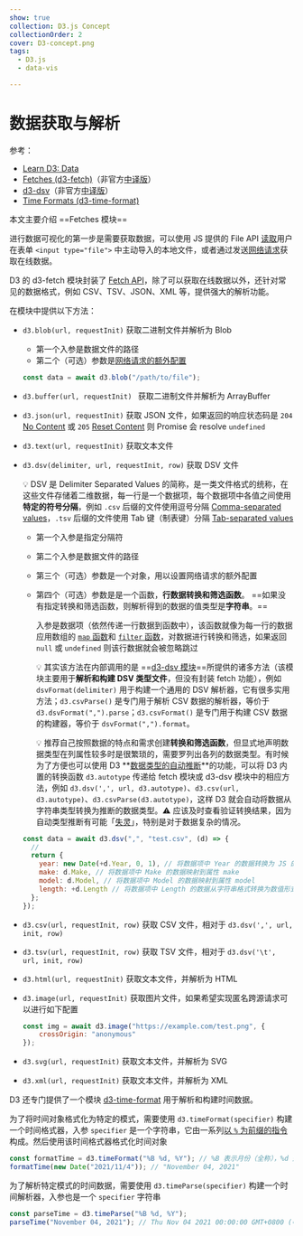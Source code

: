 ```yaml
---
show: true
collection: D3.js Concept
collectionOrder: 2
cover: D3-concept.png
tags:
  - D3.js
  - data-vis

---
```


# 数据获取与解析

参考：

* [Learn D3: Data](https://observablehq.com/@d3/learn-d3-data?collection=@d3/learn-d3)
* [Fetches (d3-fetch)](https://github.com/d3/d3/blob/main/API.md#fetches-d3-fetch)（非官方[中译版](https://github.com/xswei/d3-fetch)）
* [d3-dsv](https://github.com/d3/d3-dsv)（非官方[中译版](https://github.com/xswei/d3-dsv)）
* [Time Formats (d3-time-format)](https://github.com/d3/d3/blob/main/API.md#time-formats-d3-time-format)



本文主要介绍 ==Fetches 模块==

进行数据可视化的第一步是需要获取数据，可以使用 JS 提供的 File API [读取](https://developer.mozilla.org/en-US/docs/Web/API/FileReader)用户在表单 `<input type="file">` 中主动导入的本地文件，或者通过发送[网络请求](https://developer.mozilla.org/en-US/docs/Web/HTTP)获取在线数据。

D3 的 d3-fetch 模块封装了 [Fetch API](https://developer.mozilla.org/en-US/docs/Web/API/Fetch_API)，除了可以获取在线数据以外，还针对常见的数据格式，例如 CSV、TSV、JSON、XML 等，提供强大的解析功能。

在模块中提供以下方法：

* `d3.blob(url, requestInit)` 获取二进制文件并解析为 Blob

  * 第一个入参是数据文件的路径
  * 第二个（可选）参数是[网络请求的额外配置](https://developer.mozilla.org/en-US/docs/Web/API/Request/Request)

  ```js
  const data = await d3.blob("/path/to/file");
  ```

* `d3.buffer(url, requestInit) ` 获取二进制文件并解析为 ArrayBuffer

* `d3.json(url, requestInit)` 获取 JSON 文件，如果返回的响应状态码是 `204` [No Content](https://developer.mozilla.org/docs/Web/HTTP/Status/204) 或 `205` [Reset Content](https://developer.mozilla.org/docs/Web/HTTP/Status/205) 则 Promise 会 resolve `undefined`

* `d3.text(url, requestInit)` 获取文本文件

* `d3.dsv(delimiter, url, requestInit, row)` 获取 DSV 文件

  :bulb: DSV 是 Delimiter Separated Values 的简称，是一类文件格式的统称，在这些文件存储着二维数据，每一行是一个数据项，每个数据项中各值之间使用**特定的符号分隔**，例如 `.csv` 后缀的文件使用逗号分隔 [Comma-separated values](https://en.wikipedia.org/wiki/Comma-separated_values)，`.tsv` 后缀的文件使用 Tab 键（制表键）分隔 [Tab-separated values](https://en.wikipedia.org/wiki/Tab-separated_values)

  * 第一个入参是指定分隔符

  * 第二个入参是数据文件的路径

  * 第三个（可选）参数是一个对象，用以设置网络请求的额外配置

  * 第四个（可选）参数是是一个函数，**行数据转换和筛选函数**。 ==如果没有指定转换和筛选函数，则解析得到的数据的值类型是**字符串**。==

    入参是数据项（依然传递一行数据到函数中），该函数就像为每一行的数据应用数组的 [`map` 函数](https://developer.mozilla.org/en-US/docs/Web/JavaScript/Reference/Global_Objects/Array/map)和 [`filter` 函数](https://developer.mozilla.org/en-US/docs/Web/JavaScript/Reference/Global_Objects/Array/filter)，对数据进行转换和筛选，如果返回 `null` 或 `undefined` 则该行数据就会被忽略跳过

    :bulb: 其实该方法在内部调用的是 ==[d3-dsv 模块](https://github.com/d3/d3-dsv)==所提供的诸多方法（该模块主要用于**解析和构建 DSV 类型文件**，但没有封装 fetch 功能），例如 `dsvFormat(delimiter)` 用于构建一个通用的 DSV 解析器，它有很多实用方法；`d3.csvParse()` 是专门用于解析 CSV 数据的解析器，等价于 `d3.dsvFormat(",").parse`；`d3.csvFormat()` 是专门用于构建 CSV 数据的构建器，等价于 `dsvFormat(",").format`。

    :bulb: 推荐自己按照数据的特点和需求创建**转换和筛选函数**，但显式地声明数据类型在列属性较多时是很繁琐的，需要罗列出各列的数据类型。有时候为了方便也可以使用 D3 **[数据类型的自动推断](https://github.com/d3/d3-dsv#autoType)**的功能，可以将 D3 内置的转换函数 `d3.autotype` 传递给 fetch 模块或 d3-dsv 模块中的相应方法，例如  `d3.dsv(',', url, d3.autotype)`、`d3.csv(url, d3.autotype)`、`d3.csvParse(d3.autotype)`，这样 D3 就会自动将数据从字符串类型转换为推断的数据类型。:warning: 应该及时查看验证转换结果，因为自动类型推断有可能「[失灵](https://observablehq.com/@d3/d3-autotype)」，特别是对于数据复杂的情况。

  ```js
  const data = await d3.dsv(",", "test.csv", (d) => {
    //
    return {
      year: new Date(+d.Year, 0, 1), // 将数据项中 Year 的数据转换为 JS 的 Date 对象格式
      make: d.Make, // 将数据项中 Make 的数据映射到属性 make
      model: d.Model, // 将数据项中 Model 的数据映射到属性 model
      length: +d.Length // 将数据项中 Length 的数据从字符串格式转换为数值形式
    };
  });
  ```


* `d3.csv(url, requestInit, row)` 获取 CSV 文件，相对于 `d3.dsv(',', url, init, row)`

* `d3.tsv(url, requestInit, row)` 获取 TSV 文件，相对于 `d3.dsv('\t', url, init, row)`

* `d3.html(url, requestInit)` 获取文本文件，并解析为 HTML

* `d3.image(url, requestInit)` 获取图片文件，如果希望实现匿名跨源请求可以进行如下配置

  ```js
  const img = await d3.image("https://example.com/test.png", {
      crossOrigin: "anonymous"
  });
  ```

* `d3.svg(url, requestInit)` 获取文本文件，并解析为 SVG

* `d3.xml(url, requestInit)` 获取文本文件，并解析为 XML



D3 还专门提供了一个模块 [d3-time-format](https://github.com/d3/d3-time-format) 用于解析和构建时间数据。

为了将时间对象格式化为特定的模式，需要使用 `d3.timeFormat(specifier)` 构建一个时间格式器，入参 `specifier` 是一个字符串，它由一系列[以 `%` 为前缀的指令](https://github.com/d3/d3-time-format#locale_format)构成。然后使用该时间格式器格式化时间对象

```js
const formatTime = d3.timeFormat("%B %d, %Y"); // %B 表示月份（全称），%d 是以数值表示的日，%Y 表示年
formatTime(new Date("2021/11/4")); // "November 04, 2021"
```

为了解析特定模式的时间数据，需要使用 `d3.timeParse(specifier)` 构建一个时间解析器，入参也是一个 `specifier` 字符串

```js
const parseTime = d3.timeParse("%B %d, %Y");
parseTime("November 04, 2021"); // Thu Nov 04 2021 00:00:00 GMT+0800 (中国标准时间)
```

